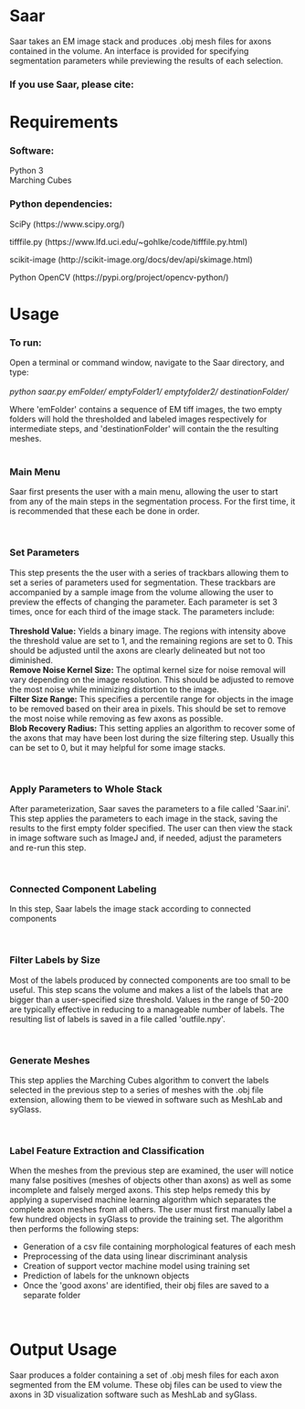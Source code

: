 # Saar
<p>Saar takes an EM image stack and produces .obj mesh files for axons contained in the volume. An interface is provided for specifying segmentation parameters while previewing the results of each selection.</p>

<h3>If you use Saar, please cite:<h3>

# Requirements
<h3>Software:</h3>
<p>Python 3<br>
Marching Cubes</P>

<h3>Python dependencies:</h3>
<p>SciPy (https://www.scipy.org/)<br>
<p>tifffile.py (https://www.lfd.uci.edu/~gohlke/code/tifffile.py.html)<br>
<p>scikit-image (http://scikit-image.org/docs/dev/api/skimage.html)<br>
<p>Python OpenCV (https://pypi.org/project/opencv-python/)</p>

# Usage

<h3>To run:</h3>
<p>Open a terminal or command window, navigate to the Saar directory, and type:<br><br>
<i>python saar.py emFolder/ emptyFolder1/ emptyfolder2/ destinationFolder/</i><br>
<p>Where 'emFolder' contains a sequence of EM tiff images, the two empty folders will hold the thresholded and labeled images respectively for intermediate steps, and 'destinationFolder' will contain the the resulting meshes.<br><br></p>

<h3>Main Menu</h3>
<p>Saar first presents the user with a main menu, allowing the user to start from any of the main steps in the segmentation process. For the first time, it is recommended that these each be done in order.</p><br>

<h3>Set Parameters</h3>
<p>This step presents the the user with a series of trackbars allowing them to set a series of parameters used for segmentation. These trackbars are accompanied by a sample image from the volume allowing the user to preview the effects of changing the parameter. Each parameter is set 3 times, once for each third of the image stack. The parameters include:<br><br>
<b>Threshold Value:</b> Yields a binary image. The regions with intensity above the threshold value are set to 1, and the remaining regions are set to 0. This should be adjusted until the axons are clearly delineated but not too diminished.<br>
<b>Remove Noise Kernel Size:</b> The optimal kernel size for noise removal will vary depending on the image resolution. This should be adjusted to remove the most noise while minimizing distortion to the image.<br>
<b>Filter Size Range:</b> This specifies a percentile range for objects in the image to be removed based on their area in pixels. This should be set to remove the most noise while removing as few axons as possible.<br>
<b>Blob Recovery Radius:</b> This setting applies an algorithm to recover some of the axons that may have been lost during the size filtering step. Usually this can be set to 0, but it may helpful for some image stacks.</p><br>

<h3>Apply Parameters to Whole Stack</h3>
<p>After parameterization, Saar saves the parameters to a file called 'Saar.ini'. This step applies the parameters to each image in the stack, saving the results to the first empty folder specified. The user can then view the stack in image software such as ImageJ and, if needed, adjust the parameters and re-run this step.</p><br>

<h3>Connected Component Labeling</h3>
<p>In this step, Saar labels the image stack according to connected components</p><br>

<h3>Filter Labels by Size</h3>
<p>Most of the labels produced by connected components are too small to be useful. This step scans the volume and makes a list of the labels that are bigger than a user-specified size threshold. Values in the range of 50-200 are typically effective in reducing to a manageable number of labels. The resulting list of labels is saved in a file called 'outfile.npy'.</p><br>

<h3>Generate Meshes</h3>
<p>This step applies the Marching Cubes algorithm to convert the labels selected in the previous step to a series of meshes with the .obj file extension, allowing them to be viewed in software such as MeshLab and syGlass.</p><br>

<h3>Label Feature Extraction and Classification</h3>
<p>When the meshes from the previous step are examined, the user will notice many false positives (meshes of objects other than axons) as well as some incomplete and falsely merged axons. This step helps remedy this by applying a supervised machine learning algorithm which separates the complete axon meshes from all others. The user must first manually label a few hundred objects in syGlass to provide the training set. The algorithm then performs the following steps:<br>
<ul>
<li>Generation of a csv file containing morphological features of each mesh</li>
<li>Preprocessing of the data using linear discriminant analysis</li>
<li>Creation of support vector machine model using training set</li>
<li>Prediction of labels for the unknown objects</li>
<li>Once the 'good axons' are identified, their obj files are saved to a separate folder</li>
</ul></p><br>

# Output Usage

<p>Saar produces a folder containing a set of .obj mesh files for each axon segmented from the EM volume. These obj files can be used to view the axons in 3D visualization software such as MeshLab and syGlass.</p>
